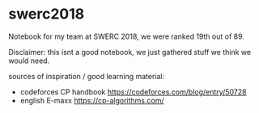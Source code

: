 # swerc2018

Notebook for my team at SWERC 2018, we were ranked 19th out of 89.

Disclaimer: this isnt a good notebook, we just gathered stuff we
think we would need.

sources of inspiration / good learning material:
- codeforces CP handbook https://codeforces.com/blog/entry/50728
- english E-maxx https://cp-algorithms.com/
